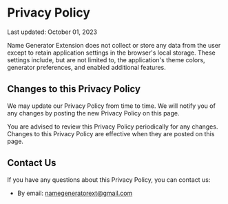 # Privacy Policy

Last updated: October 01, 2023

Name Generator Extension does not collect or store any data from the user except to retain application settings in the browser's local storage. These settings include, but are not limited to, the application's theme colors, generator preferences, and enabled additional features.

## Changes to this Privacy Policy

We may update our Privacy Policy from time to time. We will notify you of any changes by posting the new Privacy Policy on this page.

You are advised to review this Privacy Policy periodically for any changes. Changes to this Privacy Policy are effective when they are posted on this page.

## Contact Us

If you have any questions about this Privacy Policy, you can contact us:


- By email: namegeneratorext@gmail.com
